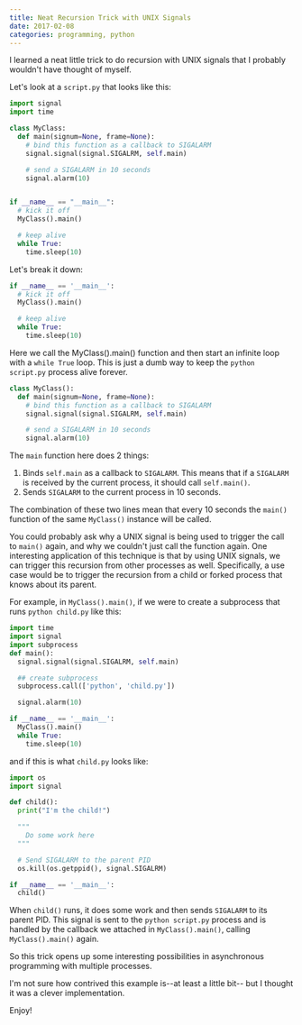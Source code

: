```yaml
---
title: Neat Recursion Trick with UNIX Signals
date: 2017-02-08
categories: programming, python
---
```


I learned a neat little trick to do recursion with UNIX signals
that I probably wouldn't have thought of myself.

Let's look at a `script.py` that looks like this:

```python
import signal
import time

class MyClass:
  def main(signum=None, frame=None):
    # bind this function as a callback to SIGALARM
    signal.signal(signal.SIGALRM, self.main)

    # send a SIGALARM in 10 seconds
    signal.alarm(10)


if __name__ == "__main__":
  # kick it off
  MyClass().main()

  # keep alive
  while True:
    time.sleep(10)
```

Let's break it down:

```python
if __name__ == '__main__':
  # kick it off
  MyClass().main()

  # keep alive
  while True:
    time.sleep(10)
```

Here we call the MyClass().main() function and then start an
infinite loop with a `while True` loop. This is just a dumb
way to keep the `python script.py` process alive forever.

```python
class MyClass():
  def main(signum=None, frame=None):
    # bind this function as a callback to SIGALARM
    signal.signal(signal.SIGALRM, self.main)

    # send a SIGALARM in 10 seconds
    signal.alarm(10)
```

The `main` function here does 2 things:

1. Binds `self.main` as a callback to `SIGALARM`. This means
that if a `SIGALARM` is received by the current process, it should
call `self.main()`.
1. Sends `SIGALARM` to the current process in 10 seconds.

The combination of these two lines mean that every 10 seconds
the `main()` function of the same `MyClass()` instance will
be called.

You could probably ask why a UNIX signal is being used to trigger
the call to `main()` again, and why we couldn't just call the
function again. One interesting application of this technique is that by
using UNIX signals, we can trigger this recursion from other processes as well.
Specifically, a use case would be to trigger the recursion from a child
or forked process that knows about its parent.

For example, in `MyClass().main()`, if we were to create a subprocess
that runs `python child.py` like this:

```python
import time
import signal
import subprocess
def main():
  signal.signal(signal.SIGALRM, self.main)

  ## create subprocess
  subprocess.call(['python', 'child.py'])

  signal.alarm(10)

if __name__ == '__main__':
  MyClass().main()
  while True:
    time.sleep(10)
```

and if this is what `child.py` looks like:

```python
import os
import signal

def child():
  print("I'm the child!")

  """
    Do some work here
  """

  # Send SIGALARM to the parent PID
  os.kill(os.getppid(), signal.SIGALRM)

if __name__ == '__main__':
  child()
```

When `child()` runs, it does some work and then sends `SIGALARM`
to its parent PID. This signal is sent to the `python script.py`
process and is handled by the callback we attached in `MyClass().main()`,
calling `MyClass().main()` again.

So this trick opens up some interesting possibilities in asynchronous
programming with multiple processes.

I'm not sure how contrived this example is--at least a little bit--
but I thought it was a clever implementation.

Enjoy!
